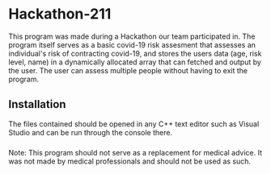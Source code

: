 # Hackathon-211

This program was made during a Hackathon our team participated in. The program itself serves as a basic covid-19 risk assesment that assesses an individual's risk of contracting covid-19, and stores the users data (age, risk level, name) in a dynamically allocated array that can fetched and output by the user. The user can assess multiple people without having to exit the program.

## Installation
The files contained should be opened in any C++ text editor such as Visual Studio and can be run through the console there.

###
Note: This program should not serve as a replacement for medical advice. It was not made by medical professionals and should not be used as such.
